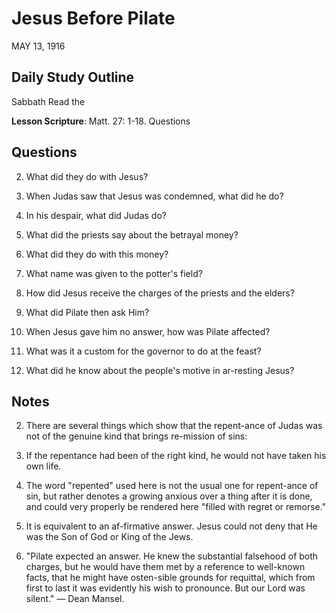 # Jesus Before Pilate
MAY 13, 1916

## Daily Study Outline

Sabbath Read the

**Lesson Scripture**: Matt. 27: 1-18. Questions

## Questions

2. What did they do with Jesus? 

3. When Judas saw that Jesus was condemned, what did he do? 

6. In his despair, what did Judas do? 

7. What did the priests say about the betrayal money? 

8. What did they do with this money? 

9. What name was given to the potter's field? 

13. How did Jesus receive the charges of the priests and the elders? 

14. What did Pilate then ask Him? 

15. When Jesus gave him no answer, how was Pilate affected? 

16. What was it a custom for the governor to do at the feast? 

19. What did he know about the people's motive in ar-resting Jesus? 

## Notes

2. There are several things which show that the repent-ance of Judas was not of the genuine kind that brings re-mission of sins:

2. If the repentance had been of the right kind, he would not have taken his own life.

3. The word "repented" used here is not the usual one for repent-ance of sin, but rather denotes a growing anxious over a thing after it is done, and could very properly be rendered here "filled with regret or remorse."

64. It is equivalent to an af-firmative answer. Jesus could not deny that He was the Son of God or King of the Jews.

5. "Pilate expected an answer. He knew the substantial falsehood of both charges, but he would have them met by a reference to well-known facts, that he might have osten-sible grounds for requittal, which from first to last it was evidently his wish to pronounce. But our Lord was silent." — Dean Mansel.
